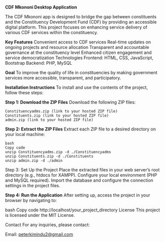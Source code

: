 **CDF Mkononi Desktop Application**

  The CDF Mkononi app is designed to bridge the gap between constituents and the Constituency Development Fund (CDF) by providing an accessible digital platform. This project focuses on       enhancing service delivery of various CDF services within the constituency.

**Key Features**
Convenient access to CDF services
Real-time updates on ongoing projects and resource allocation
Transparent and accountable governance at the constituency level
Enhanced citizen engagement and service democratization
Technologies
Frontend: HTML, CSS, JavaScript, Bootstrap
Backend: PHP, MySQL

**Goal**
	To improve the quality of life in constituencies by making government services more accessible, transparent, and participatory.

**Installation Instructions**
		To install and use the contents of the project, follow these steps:


**Step 1: Download the ZIP Files**
	Download the following ZIP files:
	
	Constituencyadms.zip (link to your hosted ZIP file)
	Constituents.zip (link to your hosted ZIP file)
	admin.zip (link to your hosted ZIP file)
**Step 2: Extract the ZIP Files**
	Extract each ZIP file to a desired directory on your local machine:
			
	bash
	Copy code
	unzip Constituencyadms.zip -d ./Constituencyadms
	unzip Constituents.zip -d ./Constituents
	unzip admin.zip -d ./admin

Step 3: Set Up the Project
Place the extracted files in your web server’s root directory (e.g., htdocs for XAMPP).
Configure your local environment (PHP and MySQL required).
Import the database and configure the connection settings in the project files.

**Step 4: Run the Application**
After setting up, access the project in your browser by navigating to:

bash
Copy code
http://localhost/your_project_directory
License
This project is licensed under the MIT License.

Contact
For any inquiries, please contact:

Email: peterkimindu2@gmail.com
